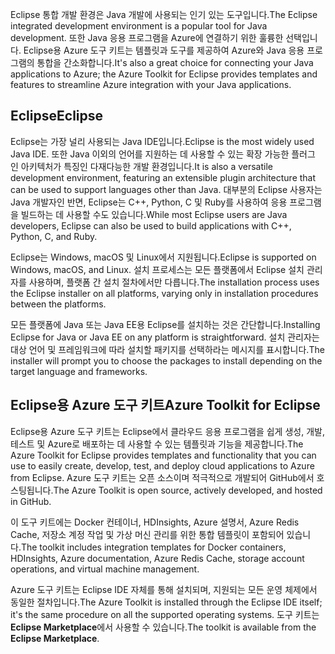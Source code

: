 <span data-ttu-id="eaa84-101">Eclipse 통합 개발 환경은 Java 개발에 사용되는 인기 있는 도구입니다.</span><span class="sxs-lookup"><span data-stu-id="eaa84-101">The Eclipse integrated development environment is a popular tool for Java development.</span></span> <span data-ttu-id="eaa84-102">또한 Java 응용 프로그램을 Azure에 연결하기 위한 훌륭한 선택입니다. Eclipse용 Azure 도구 키트는 템플릿과 도구를 제공하여 Azure와 Java 응용 프로그램의 통합을 간소화합니다.</span><span class="sxs-lookup"><span data-stu-id="eaa84-102">It's also a great choice for connecting your Java applications to Azure; the Azure Toolkit for Eclipse provides templates and features to streamline Azure integration with your Java applications.</span></span>

## <a name="eclipse"></a><span data-ttu-id="eaa84-103">Eclipse</span><span class="sxs-lookup"><span data-stu-id="eaa84-103">Eclipse</span></span>

<span data-ttu-id="eaa84-104">Eclipse는 가장 널리 사용되는 Java IDE입니다.</span><span class="sxs-lookup"><span data-stu-id="eaa84-104">Eclipse is the most widely used Java IDE.</span></span> <span data-ttu-id="eaa84-105">또한 Java 이외의 언어를 지원하는 데 사용할 수 있는 확장 가능한 플러그 인 아키텍처가 특징인 다재다능한 개발 환경입니다.</span><span class="sxs-lookup"><span data-stu-id="eaa84-105">It is also a versatile development environment, featuring an extensible plugin architecture that can be used to support languages other than Java.</span></span> <span data-ttu-id="eaa84-106">대부분의 Eclipse 사용자는 Java 개발자인 반면, Eclipse는 C++, Python, C 및 Ruby를 사용하여 응용 프로그램을 빌드하는 데 사용할 수도 있습니다.</span><span class="sxs-lookup"><span data-stu-id="eaa84-106">While most Eclipse users are Java developers, Eclipse can also be used to build applications with C++, Python, C, and Ruby.</span></span> 

<span data-ttu-id="eaa84-107">Eclipse는 Windows, macOS 및 Linux에서 지원됩니다.</span><span class="sxs-lookup"><span data-stu-id="eaa84-107">Eclipse is supported on Windows, macOS, and Linux.</span></span> <span data-ttu-id="eaa84-108">설치 프로세스는 모든 플랫폼에서 Eclipse 설치 관리자를 사용하며, 플랫폼 간 설치 절차에서만 다릅니다.</span><span class="sxs-lookup"><span data-stu-id="eaa84-108">The installation process uses the Eclipse installer on all platforms, varying only in installation procedures between the platforms.</span></span>

<span data-ttu-id="eaa84-109">모든 플랫폼에 Java 또는 Java EE용 Eclipse를 설치하는 것은 간단합니다.</span><span class="sxs-lookup"><span data-stu-id="eaa84-109">Installing Eclipse for Java or Java EE on any platform is straightforward.</span></span> <span data-ttu-id="eaa84-110">설치 관리자는 대상 언어 및 프레임워크에 따라 설치할 패키지를 선택하라는 메시지를 표시합니다.</span><span class="sxs-lookup"><span data-stu-id="eaa84-110">The installer will prompt you to choose the packages to install depending on the target language and frameworks.</span></span>

## <a name="azure-toolkit-for-eclipse"></a><span data-ttu-id="eaa84-111">Eclipse용 Azure 도구 키트</span><span class="sxs-lookup"><span data-stu-id="eaa84-111">Azure Toolkit for Eclipse</span></span>

<span data-ttu-id="eaa84-112">Eclipse용 Azure 도구 키트는 Eclipse에서 클라우드 응용 프로그램을 쉽게 생성, 개발, 테스트 및 Azure로 배포하는 데 사용할 수 있는 템플릿과 기능을 제공합니다.</span><span class="sxs-lookup"><span data-stu-id="eaa84-112">The Azure Toolkit for Eclipse provides templates and functionality that you can use to easily create, develop, test, and deploy cloud applications to Azure from Eclipse.</span></span> <span data-ttu-id="eaa84-113">Azure 도구 키트는 오픈 소스이며 적극적으로 개발되어 GitHub에서 호스팅됩니다.</span><span class="sxs-lookup"><span data-stu-id="eaa84-113">The Azure Toolkit is open source, actively developed, and hosted in GitHub.</span></span> 

<span data-ttu-id="eaa84-114">이 도구 키트에는 Docker 컨테이너, HDInsights, Azure 설명서, Azure Redis Cache, 저장소 계정 작업 및 가상 머신 관리를 위한 통합 템플릿이 포함되어 있습니다.</span><span class="sxs-lookup"><span data-stu-id="eaa84-114">The toolkit includes integration templates for Docker containers, HDInsights, Azure documentation, Azure Redis Cache, storage account operations, and virtual machine management.</span></span>

<span data-ttu-id="eaa84-115">Azure 도구 키트는 Eclipse IDE 자체를 통해 설치되며, 지원되는 모든 운영 체제에서 동일한 절차입니다.</span><span class="sxs-lookup"><span data-stu-id="eaa84-115">The Azure Toolkit is installed through the Eclipse IDE itself; it's the same procedure on all the supported operating systems.</span></span> <span data-ttu-id="eaa84-116">도구 키트는 **Eclipse Marketplace**에서 사용할 수 있습니다.</span><span class="sxs-lookup"><span data-stu-id="eaa84-116">The toolkit is available from the **Eclipse Marketplace**.</span></span>